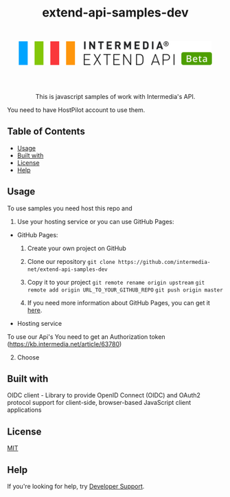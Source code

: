 
<h1 align="center"> extend-api-samples-dev </h1> <br>
<p align="center">
  <a href="https://developer.intermedia.com/">
    <img alt="GitPoint" title="GitPoint" src="https://github.com/GeorgeGevorkyan/EXT/blob/master/logo-beta.svg" width="450">
  </a>
</p>
<br><br>
<p align="center">
 This is javascript samples of work with Intermedia's API.
</p>

You need to have HostPilot account to use them.

## Table of Contents

* [Usage](#Usage)
* [Built with](#Built-with)
* [License](#License)
* [Help](#Help)


## Usage
To use samples you need host this repo and 
1. Use your hosting service or you can use GitHub Pages:
  * GitHub Pages:
    1. Create your own project on GitHub

    2. Clone our repository
           `git clone https://github.com/intermedia-net/extend-api-samples-dev`

    3. Copy it to your project
          `git remote rename origin upstream`
          `git remote add origin URL_TO_YOUR_GITHUB_REPO`
          `git push origin master`

    4. If you need more information about GitHub Pages, you can get it [here](https://docs.github.com/en/pages).
  
  * Hosting service

To use our Api's You need to get an Authorization token (https://kb.intermedia.net/article/63780)

2.  Choose 

## Built with
  OIDC client - Library to provide OpenID Connect (OIDC) and OAuth2 protocol support for client-side, browser-based JavaScript client applications

## License
 [MIT](https://github.com/intermedia-net/extend-api-samples-dev/blob/main/LICENSE)

## Help
 If you're looking for help, try [Developer Support](https://developer.intermedia.com/articles/feedback.html). 

